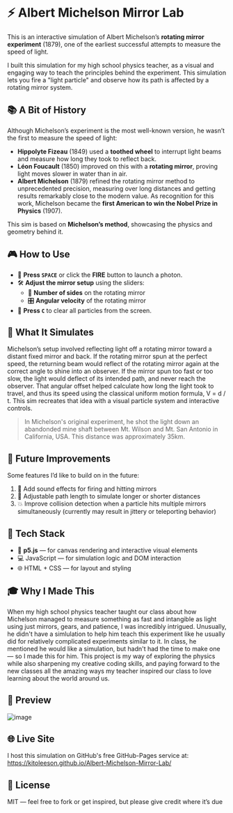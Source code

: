 # ⚡️ Albert Michelson Mirror Lab

This is an interactive simulation of Albert Michelson’s **rotating mirror experiment** (1879), one of the earliest successful attempts to measure the speed of light.

I built this simulation for my high school physics teacher, as a visual and engaging way to teach the principles behind the experiment. This simulation lets you fire a "light particle" and observe how its path is affected by a rotating mirror system.

## 📚 A Bit of History

Although Michelson’s experiment is the most well-known version, he wasn’t the first to measure the speed of light:

- **Hippolyte Fizeau** (1849) used a **toothed wheel** to interrupt light beams and measure how long they took to reflect back.
- **Léon Foucault** (1850) improved on this with a **rotating mirror**, proving light moves slower in water than in air.
- **Albert Michelson** (1879) refined the rotating mirror method to unprecedented precision, measuring over long distances and getting results remarkably close to the modern value. As recognition for this work, Michelson became the **first American to win the Nobel Prize in Physics** (1907).

This sim is based on **Michelson’s method**, showcasing the physics and geometry behind it.

## 🎮 How to Use

- 🎯 **Press `SPACE`** or click the **FIRE** button to launch a photon.
- 🛠 **Adjust the mirror setup** using the sliders:
  - 🔄 **Number of sides** on the rotating mirror
  - 🎛 **Angular velocity** of the rotating mirror
- 🧹 **Press `C`** to clear all particles from the screen.

## 🧠 What It Simulates

Michelson’s setup involved reflecting light off a rotating mirror toward a distant fixed mirror and back. If the rotating mirror spun at the perfect speed, the returning beam would reflect of the rotating mirror again at the correct angle to shine into an observer. If the mirror spun too fast or too slow, the light would deflect of its intended path, and never reach the observer. That angular offset helped calculate how long the light took to travel, and thus its speed using the classical uniform motion formula, V = d / t. This sim recreates that idea with a visual particle system and interactive controls.
> In Michelson's original experiment, he shot the light down an abandonded mine shaft between Mt. Wilson and Mt. San Antonio in California, USA. This distance was approximately 35km.

## 🧪 Future Improvements

Some features I’d like to build on in the future:
1. 🎵 Add sound effects for firing and hitting mirrors
2. 📏 Adjustable path length to simulate longer or shorter distances
3. 💥 Improve collision detection when a particle hits multiple mirrors simultaneously (currently may result in jittery or teleporting behavior)

## 🚀 Tech Stack

- 🎨 **p5.js** — for canvas rendering and interactive visual elements
- 💻 JavaScript — for simulation logic and DOM interaction
- 🌐 HTML + CSS — for layout and styling

## 🎓 Why I Made This

When my high school physics teacher taught our class about how Michelson managed to measure something as fast and intangible as light using just mirrors, gears, and patience, I was incredibly intrigued. Unusually, he didn't have a simlulation to help him teach this experiment like he usually did for relatively complicated experiments similar to it. In class, he mentioned he would like a simulation, but hadn't had the time to make one — so I made this for him. This project is my way of exploring the physics while also sharpening my creative coding skills, and paying forward to the new classes all the amazing ways my teacher inspired our class to love learning about the world around us.

## 📸 Preview

![image](https://github.com/user-attachments/assets/3f260c70-d85f-4605-bb99-db099d3dc492)

## 🌐 Live Site

I host this simulation on GitHub's free GitHub-Pages service at: https://kitoleeson.github.io/Albert-Michelson-Mirror-Lab/

## 📖 License

MIT — feel free to fork or get inspired, but please give credit where it’s due
